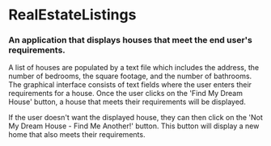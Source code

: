 # RealEstateListings

### An application that displays houses that meet the end user's requirements.

A list of houses are populated by a text file which includes the address, the number of bedrooms, the square footage, and the number of bathrooms. The graphical interface consists of text fields where the user enters their requirements for a house. Once the user clicks on the 'Find My Dream House' button, a house that meets their requirements will be displayed. 


If the user doesn't want the displayed house, they can then click on the 'Not My Dream House - Find Me Another!' button. This button will display a new home that also meets their requirements. 
